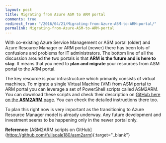 ```yaml
---
layout: post
title: Migrating from Azure ASM to ARM portal
comments: true
redirect_from: "/2016/04/21/Migrating-from-Azure-ASM-to-ARM-portal/"
permalink: Migrating-from-Azure-ASM-to-ARM-portal
---
```


With co-existing Azure Service Management or ASM portal (older) and Azure Resource Manager or ARM portal (newer) there has been lots of confusions and problems for IT administrators.
The bottom line of all the discussion around the two portals is that **ARM is the future and is here to stay**. It means that you need to **plan and migrate** your resources from ASM portal to the ARM portal.

The key resource is your infrastructure which primarily consists of virtual machines. To migrate a single Virtual Machine (VM) from ASM portal to ARM portal you can leverage a set of PowerShell scripts called ASM2ARM.
You can download these scripts and check their description on [GitHub here on the **ASM2ARM** page](https://github.com/fullscale180/asm2arm). You can check the detailed instructions there too.

To plan this right now is very important as the transitioning to Azure Resource Manager model is already underway. Any future development and investment seems to be happening only in the newer portal only.

**Reference:** (ASM2ARM scripts on GitHub](https://github.com/fullscale180/asm2arm){:target="_blank"}
